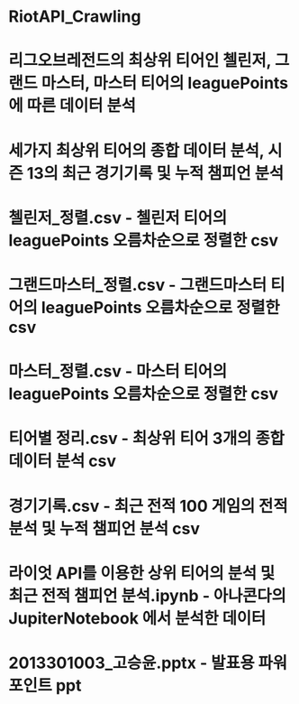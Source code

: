 # RiotAPI_Crawling

# 리그오브레전드의 최상위 티어인 첼린저, 그랜드 마스터, 마스터 티어의 leaguePoints에 따른 데이터 분석
# 세가지 최상위 티어의 종합 데이터 분석, 시즌 13의 최근 경기기록 및 누적 챔피언 분석

# 첼린저_정렬.csv - 첼린저 티어의 leaguePoints 오름차순으로 정렬한 csv
# 그랜드마스터_정렬.csv - 그랜드마스터 티어의 leaguePoints 오름차순으로 정렬한 csv
# 마스터_정렬.csv - 마스터 티어의  leaguePoints 오름차순으로 정렬한 csv
# 티어별 정리.csv - 최상위 티어 3개의 종합 데이터 분석 csv
# 경기기록.csv - 최근 전적 100 게임의 전적 분석 및 누적 챔피언 분석 csv
# 라이엇 API를 이용한 상위 티어의 분석 및 최근 전적 챔피언 분석.ipynb - 아나콘다의 JupiterNotebook 에서 분석한 데이터
# 2013301003_고승윤.pptx - 발표용 파워포인트  ppt
